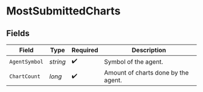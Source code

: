 # MostSubmittedCharts


## Fields

| Field                               | Type                                | Required                            | Description                         |
| ----------------------------------- | ----------------------------------- | ----------------------------------- | ----------------------------------- |
| `AgentSymbol`                       | *string*                            | :heavy_check_mark:                  | Symbol of the agent.                |
| `ChartCount`                        | *long*                              | :heavy_check_mark:                  | Amount of charts done by the agent. |